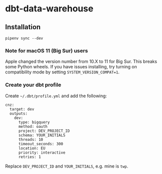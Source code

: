 # dbt-data-warehouse

## Installation

```
pipenv sync --dev
```

### Note for macOS 11 (Big Sur) users

Apple changed the version number from 10.X to 11 for Big Sur. This breaks some Python wheels. If you have issues installing, try turning on compatibility mode by setting `SYSTEM_VERSION_COMPAT=1`.

### Create your dbt profile

Create `~/.dbt/profile.yml` and add the following:

```
cnz:
  target: dev
  outputs:
    dev:
      type: bigquery
      method: oauth
      project: DEV_PROJECT_ID
      schema: YOUR_INITIALS
      threads: 10
      timeout_seconds: 300
      location: EU
      priority: interactive
      retries: 1
```

Replace `DEV_PROJECT_ID` and `YOUR_INITIALS`, e.g. mine is `twp`.
